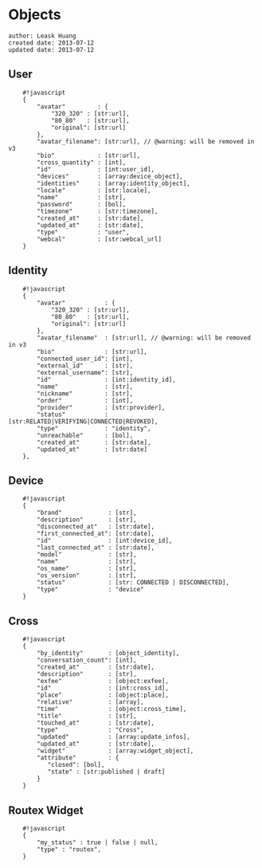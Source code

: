 # Objects

    author: Leask Huang
    created date: 2013-07-12
    updated date: 2013-07-12


## User

        #!javascript
        {
            "avatar"         : {
                "320_320" : [str:url],
                "80_80"   : [str:url],
                "original": [str:url]
            },
            "avatar_filename": [str:url], // @warning: will be removed in v3
            "bio"            : [str:url],
            "cross_quantity" : [int],
            "id"             : [int:user_id],
            "devices"        : [array:device_object],
            "identities"     : [array:identity_object],
            "locale"         : [str:locale],
            "name"           : [str],
            "password"       : [bol],
            "timezone"       : [str:timezone],
            "created_at"     : [str:date],
            "updated_at"     : [str:date],
            "type"           : "user",
            "webcal"         : [str:webcal_url]
        }


## Identity

        #!javascript
        {
            "avatar"           : {
                "320_320" : [str:url],
                "80_80"   : [str:url],
                "original": [str:url]
            },
            "avatar_filename"  : [str:url], // @warning: will be removed in v3
            "bio"              : [str:url],
            "connected_user_id": [int],
            "external_id"      : [str],
            "external_username": [str],
            "id"               : [int:identity_id],
            "name"             : [str],
            "nickname"         : [str],
            "order"            : [int],
            "provider"         : [str:provider],
            "status"           : [str:RELATED|VERIFYING|CONNECTED|REVOKED],
            "type"             : "identity",
            "unreachable"      : [bol],
            "created_at"       : [str:date],
            "updated_at"       : [str:date]
        },


## Device

        #!javascript
        {
            "brand"             : [str],
            "description"       : [str],
            "disconnected_at"   : [str:date],
            "first_connected_at": [str:date],
            "id"                : [int:device_id],
            "last_connected_at" : [str:date],
            "model"             : [str],
            "name"              : [str],
            "os_name"           : [str],
            "os_version"        : [str],
            "status"            : [str: CONNECTED | DISCONNECTED],
            "type"              : "device"
        }


## Cross

        #!javascript
        {
            "by_identity"       : [object_identity],
            "conversation_count": [int],
            "created_at"        : [str:date],
            "description"       : [str],
            "exfee"             : [object:exfee],
            "id"                : [int:cross_id],
            "place"             : [object:place],
            "relative"          : [array],
            "time"              : [object:cross_time],
            "title"             : [str],
            "touched_at"        : [str:date],
            "type"              : "Cross",
            "updated"           : [array:update_infos],
            "updated_at"        : [str:date],
            "widget"            : [array:widget_object],
            "attribute"         : {
               "closed": [bol],
               "state" : [str:published | draft]
            }
        }


## Routex Widget

        #!javascript
        {
            "my_status" : true | false | null,
            "type" : "routex",
        }
